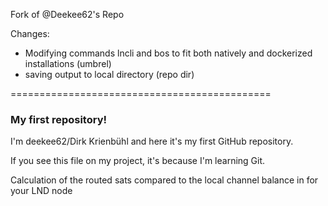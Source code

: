 Fork of @Deekee62's Repo

Changes:
- Modifying commands lncli and bos to fit both natively and dockerized installations (umbrel)
- saving output to local directory (repo dir)

=============================================
### My first repository!

I'm deekee62/Dirk Krienbühl and here it's my first GitHub repository.

If you see this file on my project, it's because I'm learning Git.

Calculation of the routed sats compared to the local channel balance in for your LND node
